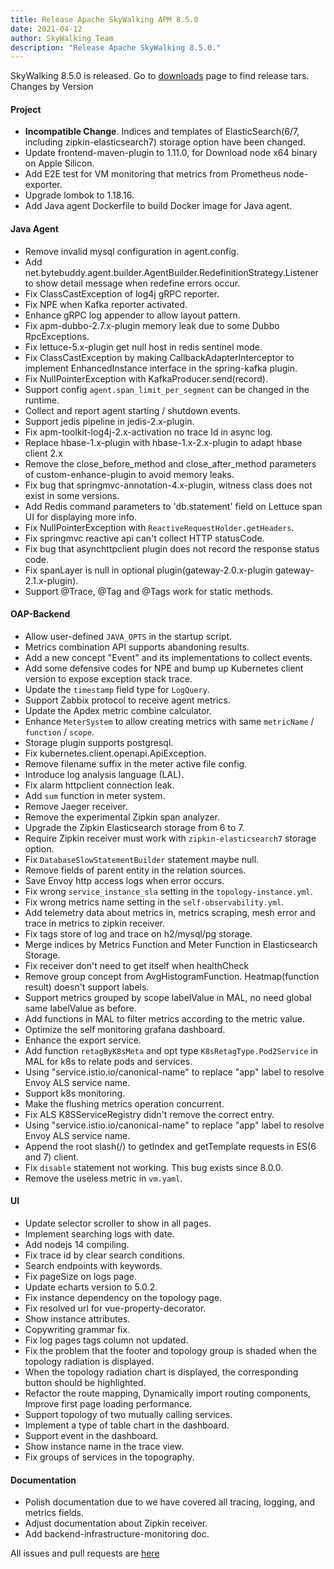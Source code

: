 ```yaml
---
title: Release Apache SkyWalking APM 8.5.0
date: 2021-04-12
author: SkyWalking Team
description: "Release Apache SkyWalking 8.5.0."
---
```


SkyWalking 8.5.0 is released. Go to [downloads](/downloads) page to find release tars.
Changes by Version

#### Project
* **Incompatible Change**. Indices and templates of ElasticSearch(6/7, including zipkin-elasticsearch7) storage option have been changed.
* Update frontend-maven-plugin to 1.11.0, for Download node x64 binary on Apple Silicon.
* Add E2E test for VM monitoring that metrics from Prometheus node-exporter.
* Upgrade lombok to 1.18.16.
* Add Java agent Dockerfile to build Docker image for Java agent.

#### Java Agent
* Remove invalid mysql configuration in agent.config.
* Add net.bytebuddy.agent.builder.AgentBuilder.RedefinitionStrategy.Listener to show detail message when redefine errors occur.
* Fix ClassCastException of log4j gRPC reporter.
* Fix NPE when Kafka reporter activated.
* Enhance gRPC log appender to allow layout pattern.
* Fix apm-dubbo-2.7.x-plugin memory leak due to some Dubbo RpcExceptions.
* Fix lettuce-5.x-plugin get null host in redis sentinel mode.
* Fix ClassCastException by making CallbackAdapterInterceptor to implement EnhancedInstance interface in the spring-kafka plugin.
* Fix NullPointerException with KafkaProducer.send(record).
* Support config `agent.span_limit_per_segment` can be changed in the runtime.
* Collect and report agent starting / shutdown events.
* Support jedis pipeline in jedis-2.x-plugin.
* Fix apm-toolkit-log4j-2.x-activation no trace Id in async log.
* Replace hbase-1.x-plugin with hbase-1.x-2.x-plugin to adapt hbase client 2.x
* Remove the close_before_method and close_after_method parameters of custom-enhance-plugin to avoid memory leaks.
* Fix bug that springmvc-annotation-4.x-plugin, witness class does not exist in some versions.
* Add Redis command parameters to 'db.statement' field on Lettuce span UI for displaying more info.
* Fix NullPointerException with `ReactiveRequestHolder.getHeaders`.
* Fix springmvc reactive api can't collect HTTP statusCode.
* Fix bug that asynchttpclient plugin does not record the response status code.
* Fix spanLayer is null in optional plugin(gateway-2.0.x-plugin gateway-2.1.x-plugin).
* Support @Trace, @Tag and @Tags work for static methods.

#### OAP-Backend
* Allow user-defined `JAVA_OPTS` in the startup script.
* Metrics combination API supports abandoning results.
* Add a new concept "Event" and its implementations to collect events.
* Add some defensive codes for NPE and bump up Kubernetes client version to expose exception stack trace.
* Update the `timestamp` field type for `LogQuery`.
* Support Zabbix protocol to receive agent metrics.
* Update the Apdex metric combine calculator.
* Enhance `MeterSystem` to allow creating metrics with same `metricName` / `function` / `scope`.
* Storage plugin supports postgresql.
* Fix kubernetes.client.openapi.ApiException.
* Remove filename suffix in the meter active file config.
* Introduce log analysis language (LAL).
* Fix alarm httpclient connection leak.
* Add `sum` function in meter system.
* Remove Jaeger receiver.
* Remove the experimental Zipkin span analyzer.
* Upgrade the Zipkin Elasticsearch storage from 6 to 7.
* Require Zipkin receiver must work with `zipkin-elasticsearch7` storage option.
* Fix `DatabaseSlowStatementBuilder` statement maybe null.
* Remove fields of parent entity in the relation sources.
* Save Envoy http access logs when error occurs.
* Fix wrong `service_instance_sla` setting in the `topology-instance.yml`.
* Fix wrong metrics name setting in the `self-observability.yml`.
* Add telemetry data about metrics in, metrics scraping, mesh error and trace in metrics to zipkin receiver.
* Fix tags store of log and trace on h2/mysql/pg storage.
* Merge indices by Metrics Function and Meter Function in Elasticsearch Storage.
* Fix receiver don't need to get itself when healthCheck
* Remove group concept from AvgHistogramFunction. Heatmap(function result) doesn't support labels.
* Support metrics grouped by scope labelValue in MAL, no need global same labelValue as before.
* Add functions in MAL to filter metrics according to the metric value.
* Optimize the self monitoring grafana dashboard.
* Enhance the export service.
* Add function `retagByK8sMeta` and opt type `K8sRetagType.Pod2Service` in MAL for k8s to relate pods and services.
* Using "service.istio.io/canonical-name" to replace "app" label to resolve Envoy ALS service name.
* Support k8s monitoring.
* Make the flushing metrics operation concurrent.
* Fix ALS K8SServiceRegistry didn't remove the correct entry.
* Using "service.istio.io/canonical-name" to replace "app" label to resolve Envoy ALS service name.
* Append the root slash(/) to getIndex and getTemplate requests in ES(6 and 7) client.
* Fix `disable` statement not working. This bug exists since 8.0.0.
* Remove the useless metric in `vm.yaml`.

#### UI
* Update selector scroller to show in all pages.
* Implement searching logs with date.
* Add nodejs 14 compiling.
* Fix trace id by clear search conditions.
* Search endpoints with keywords.
* Fix pageSize on logs page.
* Update echarts version to 5.0.2.
* Fix instance dependency on the topology page.
* Fix resolved url for vue-property-decorator.
* Show instance attributes.
* Copywriting grammar fix.
* Fix log pages tags column not updated.
* Fix the problem that the footer and topology group is shaded when the topology radiation is displayed.
* When the topology radiation chart is displayed, the corresponding button should be highlighted.
* Refactor the route mapping, Dynamically import routing components, Improve first page loading performance.
* Support topology of two mutually calling services.
* Implement a type of table chart in the dashboard.
* Support event in the dashboard.
* Show instance name in the trace view.
* Fix groups of services in the topography.

#### Documentation
* Polish documentation due to we have covered all tracing, logging, and metrics fields.
* Adjust documentation about Zipkin receiver.
* Add backend-infrastructure-monitoring doc.

All issues and pull requests are [here](https://github.com/apache/skywalking/milestone/76?closed=1)
